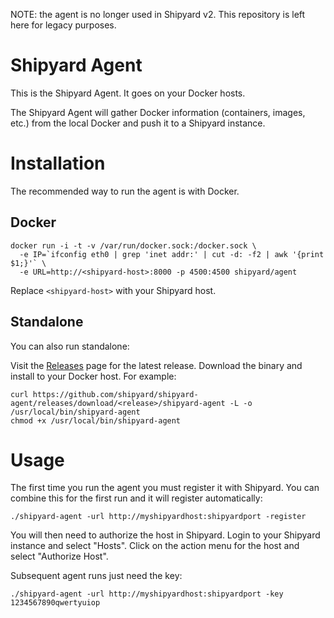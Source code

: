 NOTE: the agent is no longer used in Shipyard v2.  This repository is left here for legacy purposes.

# Shipyard Agent
This is the Shipyard Agent.  It goes on your Docker hosts.

The Shipyard Agent will gather Docker information (containers, images, etc.) from the local Docker and push it to a Shipyard instance.

# Installation
The recommended way to run the agent is with Docker.

## Docker
```
docker run -i -t -v /var/run/docker.sock:/docker.sock \
  -e IP=`ifconfig eth0 | grep 'inet addr:' | cut -d: -f2 | awk '{print $1;}'` \
  -e URL=http://<shipyard-host>:8000 -p 4500:4500 shipyard/agent
```

Replace `<shipyard-host>` with your Shipyard host.

## Standalone
You can also run standalone:

Visit the [Releases](https://github.com/shipyard/shipyard-agent/releases) page for the latest release.  Download the binary and install to your Docker host.  For example:

```
curl https://github.com/shipyard/shipyard-agent/releases/download/<release>/shipyard-agent -L -o /usr/local/bin/shipyard-agent
chmod +x /usr/local/bin/shipyard-agent
```

# Usage
The first time you run the agent you must register it with Shipyard.  You can combine this for the first run and it will register automatically:

`./shipyard-agent -url http://myshipyardhost:shipyardport -register`

You will then need to authorize the host in
Shipyard.  Login to your Shipyard instance and select "Hosts".  Click on the
action menu for the host and select "Authorize Host".

Subsequent agent runs just need the key:

`./shipyard-agent -url http://myshipyardhost:shipyardport -key 1234567890qwertyuiop`
